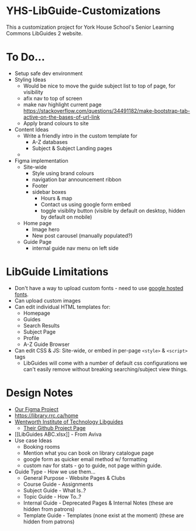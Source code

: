 # YHS-LibGuide-Customizations
 This a customization project for York House School's Senior Learning Commons LibGuides 2 website.
# To Do...
- Setup safe dev environment
- Styling Ideas
	- Would be nice to move the guide subject list to top of page, for visibility
	- afix nav to top of screen
	- make nav highlight current page https://stackoverflow.com/questions/34491182/make-bootstrap-tab-active-on-the-bases-of-url-link
	- Apply brand colours to site
- Content Ideas
	- Write a friendly intro in the custom template for 
		- A-Z databases
		- Subject & Subject Landing pages
	- 
- Figma implementation
	- Site-wide
		- Style using brand colours
		- navigation bar announcement ribbon
		- Footer
		- sidebar boxes
			- Hours & map
			- Contact us using google form embed
			- toggle visiblity button (visible by default on desktop, hidden by default on mobile)
	- Home page
		- Image hero
		- New post carousel (manually populated?)
	- Guide Page
		- internal guide nav menu on left side

# LibGuide Limitations
- Don't have a way to upload custom fonts - need to use [google hosted fonts](https://fonts.google.com/).
- Can upload custom images
- Can edit individual HTML templates for:
    - Homepage
    - Guides
    - Search Results
    - Subject Page
    - Profile
    - A-Z Guide Browser
- Can edit CSS & JS: Site-wide, or embed in per-page `<style>` & `<script>` tags
    - LibGuides will come with a number of default css configurations we can't easily remove without breaking searching/subject view things.
# Design Notes
- [Our Figma Project](https://www.figma.com/design/sTxIk3kZhqVAVE7eAGqGH3/SLC?node-id=1-9384&t=Tm2fjONQBzFeh19G-0)
- https://library.rrc.ca/home
- [Wentworth Institute of Technology Libguides](https://library.wit.edu/home)
    - [Their Github Project Page](https://github.com/Adam-Shire-WIT/libguides2-customizations?tab=readme-ov-file)
- [[LibGuides ABC.xlsx]] - From Aviva
- Use case Ideas
    - Booking rooms
    - Mention what you can book on library catalogue page
    - google form as quicker email method w/ formatting
    - custom nav for stats - go to guide, not page within guide.
- Guide Type - How we use them...
    - General Purpose - Website Pages & Clubs
    - Course Guide - Assignments
    - Subject Guide - What Is..?
    - Topic Guide - How To..?
    - Internal Guide - Deprecated Pages & Internal Notes (these are hidden from patrons)
    - Template Guide - Templates (none exist at the moment) (these are hidden from patrons)